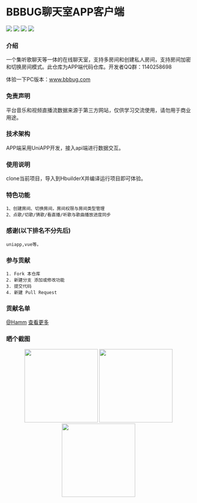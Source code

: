 <p align="left">
<h1>BBBUG聊天室APP客户端</h1>
</p>
<p align="left">
<a href="https://gitee.com/bbbug_com/ChatWEB/stargazers" target="_blank"><img src="https://svg.hamm.cn/gitee.svg?type=star&user=bbbug_com&project=ChatWEB"/></a>
<a href="https://gitee.com/bbbug_com/ChatWEB/members" target="_blank"><img src="https://svg.hamm.cn/gitee.svg?type=fork&user=bbbug_com&project=ChatWEB"/></a>
<img src="https://svg.hamm.cn/badge.svg?key=Base&value=UniAPP"/>
<img src="https://svg.hamm.cn/badge.svg?key=License&value=GPL-3.0"/>
</p>

### 介绍

一个集听歌聊天等一体的在线聊天室，支持多房间和创建私人房间，支持房间加密和切换房间模式。此仓库为APP端代码仓库。开发者QQ群：1140258698

体验一下PC版本：<a href="https://www.bbbug.com/" target="_blank">www.bbbug.com</a>

### 免责声明

平台音乐和视频直播流数据来源于第三方网站，仅供学习交流使用，请勿用于商业用途。

### 技术架构

APP端采用UniAPP开发，接入api端进行数据交互。


### 使用说明

clone当前项目，导入到HbuilderX并编译运行项目即可体验。

### 特色功能
```
1、创建房间、切换房间，房间权限与房间类型管理
2、点歌/切歌/猜歌/看直播/听歌与歌曲播放进度同步
```
### 感谢(以下排名不分先后)
``` 
uniapp,vue等。
```

### 参与贡献
```
1. Fork 本仓库
2. 新建分支 添加或修改功能
3. 提交代码
4. 新建 Pull Request
```
### 贡献名单
[@Hamm](https://gitee.com/hamm)
[查看更多](https://gitee.com/bbbug_com/ChatAPP/contributors?ref=master)

### 晒个截图
<p align="center">
<img src="https://images.gitee.com/uploads/images/2020/1101/113232_d1683456_145025.png" width="200"/>
<img src="https://images.gitee.com/uploads/images/2020/1101/113238_13bb6803_145025.png" width="200"/>
<img src="https://images.gitee.com/uploads/images/2020/1101/113248_40f08d48_145025.png" width="200"/>
</p>
